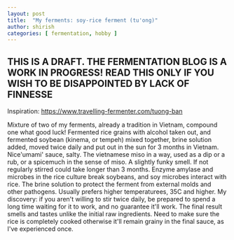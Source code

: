 ```yaml
---
layout: post
title:  "My ferments: soy-rice ferment (tu'ong)"
author: shirish
categories: [ fermentation, hobby ]
---
```


## THIS IS A DRAFT. THE FERMENTATION BLOG IS A WORK IN PROGRESS! READ THIS ONLY IF YOU WISH TO BE DISAPPOINTED BY LACK OF FINNESSE


Inspiration: https://www.travelling-fermenter.com/tuong-ban

Mixture of two of my ferments, already a tradition in Vietnam, compound one what good luck! Fermented rice grains with alcohol taken out, and fermented soybean (kinema, or tempeh) mixed together, brine solution added, moved twice daily and put out in the sun for 3 months in Vietnam. Nice'umami' sauce, salty. The vietnamese miso in a way, used as a dip or a rub, or a spicemuch in the sense of miso. A slightly funky smell. If not regularly stirred could take longer than 3 months. Enzyme amylase and microbes in the rice culture break soybeans, and soy microbes interact with rice. The brine solution to protect the ferment from external molds and other pathogens. Usually prefers higher temperaturees, 35C and higher.
      My discovery: if you aren't willing to stir twice daily, be prepared to spend a long time waiting for it to work, and no guarantee it'll work. The final result smells and tastes  unlike the initial raw ingredients. Need to make sure the rice is completely cooked otherwise it'll remain grainy in the final sauce, as I've experienced once.